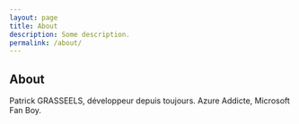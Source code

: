 ```yaml
---
layout: page
title: About
description: Some description.
permalink: /about/
---
```


## About
Patrick GRASSEELS, développeur depuis toujours. 
Azure Addicte, Microsoft Fan Boy.
